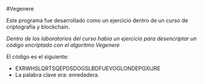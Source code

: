 #Vegenere

Este programa fue desarrollado como un ejercicio dentro de un curso de criptografía y blockchain.

_Dentro de los laboratorios del curso había un ejercicio para desencriptar un código encriptado con el algoritmo Vegenere_

El código es el siguiente:

* EXRWHSLQRTSQEPDSDOGSLBDFUEVOGLONDEPGXIJRE
* La palabra clave era: enredadera.
